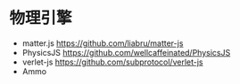 # 物理引擎

- matter.js <https://github.com/liabru/matter-js>
- PhysicsJS <https://github.com/wellcaffeinated/PhysicsJS>
- verlet-js <https://github.com/subprotocol/verlet-js>
- Ammo
